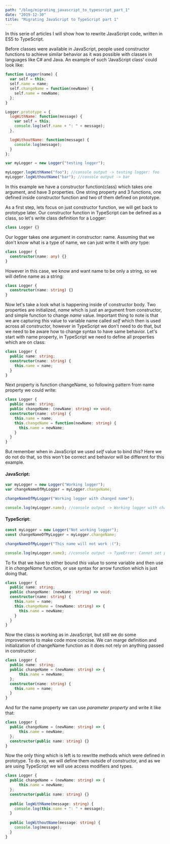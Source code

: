 ```yaml
---
path: "/blog/migrating_javascript_to_typescript_part_1"
date: "2019-12-30"
title: "Migrating JavaScript to TypeScript part 1"
---
```


In this serie of articles I will show how to rewrite JavaScript code, written in ES5 to TypeScript.

Before classes were available in JavaScript, people used constructor functions to achieve similar behavior as it was possible with classes in languages like C# and Java. An example of such 'JavaScript class' could look like:

``` js
function Logger(name) {
  var self = this;
  self.name = name;
  self.changeName = function(newName) {
    self.name = newName;
  };
}

Logger.prototype = {
  logWithName: function(message) {
    var self = this;
    console.log(self.name + ": " + message);
  },

  logWithoutName: function(message) {
    console.log(message);
  }
};

var myLogger = new Logger("testing logger");

myLogger.logWithName("foo"); //console output -> testing logger: foo 
myLogger.logWithoutName("bar"); //console output -> bar 
```

In this example we have a constructor function(class) which takes one argument, and have 3 properties. One string property and 3 functions, one defined inside constructor function and two of them defined on prototype.

As a first step, lets focus on just constructor function, we will get back to prototype later. Our constructor function in TypeScript can be defined as a class, so let's write class definition for a Logger:

``` ts 
class Logger {}
```

Our logger takes one argument in constructor: name. Assuming that we don't know what is a type of name, we can just write it with _any_ type:

```ts
class Logger {
  constructor(name: any) {}
}
```

However in this case, we know and want name to be only a string, so we will define name as a string:

```ts
class Logger {
  constructor(name: string) {}
}
```

Now let's take a look what is happening inside of constructor body. Two properties are initialized, _name_ which is just an argument from constructor, and simple function to change _name_ value. Important thing to note is that we are capturing _this_ value to variable name called _self_ which then is used across all constructor, however in TypeScript we don't need to do that, but we need to be aware how to change syntax to have same behavior. Let's start with name property, in TypeScript we need to define all properties which are on class:

```ts
class Logger {
  public name: string;
  constructor(name: string) {
    this.name = name;
  }
}
```

Next property is function changeName, so following pattern from name property we could write:

```ts
class Logger {
  public name: string;
  public changeName: (newName: string) => void;
  constructor(name: string) {
    this.name = name;
    this.changeName = function(newName: string) {
      this.name = newName;
    }
  }
}
```

But remember when in JavaScript we used _self_ value to bind _this_? Here we do not do that, so this won't be correct and behavior will be different for this example.

#### JavaScript:
```js
var myLogger = new Logger("Working logger");
var changeNameOfMyLogger = myLogger.changeName;

changeNameOfMyLogger("Working logger with changed name");

console.log(myLogger.name); //console output -> Working logger with changed name
```

#### TypeScript:
```ts 
const myLogger = new Logger("Not working logger");
const changeNameOfMyLogger = myLogger.changeName;

changeNameOfMyLogger("This name will not work :(");

console.log(myLogger.name); //console output -> TypeError: Cannot set property 'name' of undefined
```

To fix that we have to either bound _this_ value to some variable and then use it in _changeName_ function, or use syntax for arrow function which is just doing that.

```ts
class Logger {
  public name: string;
  public changeName: (newName: string) => void;
  constructor(name: string) {
    this.name = name;
    this.changeName = (newName: string) => {
      this.name = newName;
    }
  }
}
```

Now the class is working as in JavaScript, but still we do some improvements to make code more concise. We can marge definition and initialization of changeName function as it does not rely on anything passed in constructor:

``` ts
class Logger {
  public name: string;
  public changeName = (newName: string) => {
      this.name = newName;
  };
  constructor(name: string) {
    this.name = name;
  }
}
```

And for the name property we can use _parameter property_ and write it like that:

```ts
class Logger {
  public changeName = (newName: string) => {
      this.name = newName;
  };
  constructor(public name: string) {}
}
```

Now the only thing which is left is to rewritte methods which were defined in prototype. To do so, we will define them outside of constructor, and as we are using TypeScript we will use access modifiers and types.

```ts
class Logger {
  public changeName = (newName: string) => {
      this.name = newName;
  };
  constructor(public name: string) {}
  
  public logWithName(message: string) {
    console.log(this.name + ": " + message);
  }
  
  public logWithoutName(message: string) {
    console.log(message);
  }
}
```